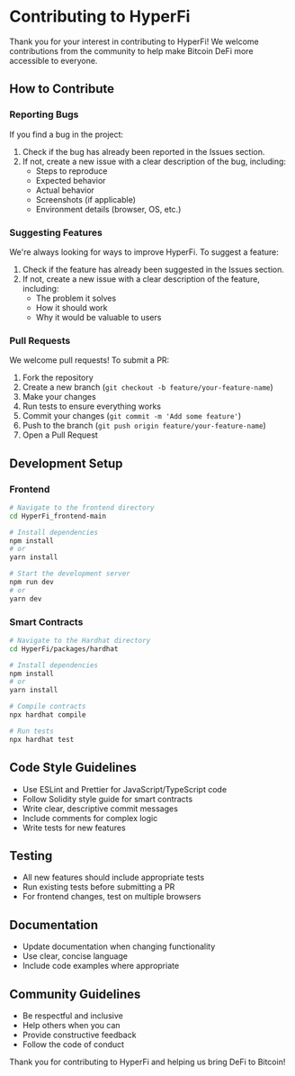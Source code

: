 # Contributing to HyperFi

Thank you for your interest in contributing to HyperFi! We welcome contributions from the community to help make Bitcoin DeFi more accessible to everyone.

## How to Contribute

### Reporting Bugs

If you find a bug in the project:

1. Check if the bug has already been reported in the Issues section.
2. If not, create a new issue with a clear description of the bug, including:
   - Steps to reproduce
   - Expected behavior
   - Actual behavior
   - Screenshots (if applicable)
   - Environment details (browser, OS, etc.)

### Suggesting Features

We're always looking for ways to improve HyperFi. To suggest a feature:

1. Check if the feature has already been suggested in the Issues section.
2. If not, create a new issue with a clear description of the feature, including:
   - The problem it solves
   - How it should work
   - Why it would be valuable to users

### Pull Requests

We welcome pull requests! To submit a PR:

1. Fork the repository
2. Create a new branch (`git checkout -b feature/your-feature-name`)
3. Make your changes
4. Run tests to ensure everything works
5. Commit your changes (`git commit -m 'Add some feature'`)
6. Push to the branch (`git push origin feature/your-feature-name`)
7. Open a Pull Request

## Development Setup

### Frontend

```bash
# Navigate to the frontend directory
cd HyperFi_frontend-main

# Install dependencies
npm install
# or
yarn install

# Start the development server
npm run dev
# or
yarn dev
```

### Smart Contracts

```bash
# Navigate to the Hardhat directory
cd HyperFi/packages/hardhat

# Install dependencies
npm install
# or
yarn install

# Compile contracts
npx hardhat compile

# Run tests
npx hardhat test
```

## Code Style Guidelines

- Use ESLint and Prettier for JavaScript/TypeScript code
- Follow Solidity style guide for smart contracts
- Write clear, descriptive commit messages
- Include comments for complex logic
- Write tests for new features

## Testing

- All new features should include appropriate tests
- Run existing tests before submitting a PR
- For frontend changes, test on multiple browsers

## Documentation

- Update documentation when changing functionality
- Use clear, concise language
- Include code examples where appropriate

## Community Guidelines

- Be respectful and inclusive
- Help others when you can
- Provide constructive feedback
- Follow the code of conduct

Thank you for contributing to HyperFi and helping us bring DeFi to Bitcoin! 